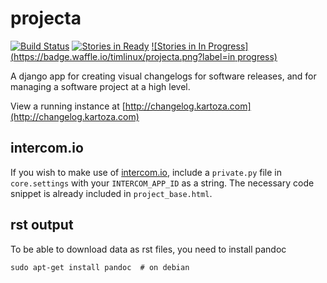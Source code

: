 projecta
================

[![Build Status](https://travis-ci.org/kartoza/projecta.svg?branch=develop)](https://travis-ci.org/kartoza/projecta)
[![Stories in Ready](https://badge.waffle.io/timlinux/projecta.png?label=ready)](http://waffle.io/timlinux/projecta)
[![Stories in In Progress](https://badge.waffle.io/timlinux/projecta.png?label=in progress)](http://waffle.io/timlinux/projecta)


A django app for creating visual changelogs for software releases, and for managing a software project at a high level.

View a running instance at [http://changelog.kartoza.com](http://changelog.kartoza.com)

intercom.io
-----------
If you wish to make use of [intercom.io](https://www.intercom.io), include a
`private.py` file in `core.settings` with your `INTERCOM_APP_ID` as a string.
The necessary code snippet is already included in `project_base.html`.

rst output
----------
To be able to download data as rst files, you need to install pandoc

    sudo apt-get install pandoc  # on debian
